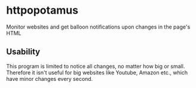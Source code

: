 # httpopotamus
Monitor websites and get balloon notifications upon changes in the page's HTML

## Usability
This program is limited to notice all changes, no matter how big or small. Therefore it isn't useful for big websites like Youtube, Amazon etc., which have minor changes every second.
